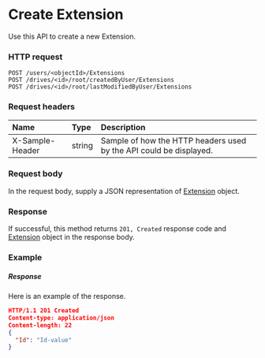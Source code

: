# Create Extension

Use this API to create a new Extension.
### HTTP request
```http
POST /users/<objectId>/Extensions
POST /drives/<id>/root/createdByUser/Extensions
POST /drives/<id>/root/lastModifiedByUser/Extensions

```
### Request headers
| Name       | Type | Description|
|:---------------|:--------|:----------|
| X-Sample-Header  | string  | Sample of how the HTTP headers used by the API could be displayed.|

### Request body
In the request body, supply a JSON representation of [Extension](../resources/extension.md) object.


### Response
If successful, this method returns `201, Created` response code and [Extension](../resources/extension.md) object in the response body.

### Example
##### Response
Here is an example of the response.
```json
HTTP/1.1 201 Created
Content-type: application/json
Content-length: 22
{
  "Id": "Id-value"
}
```

<!-- uuid: dddc4c93-3247-4b56-8126-d0598fc860ba
2015-10-09 16:05:03 UTC -->